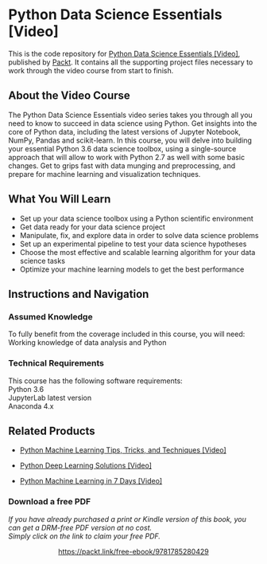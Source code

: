 


# Python Data Science Essentials [Video]
This is the code repository for [Python Data Science Essentials [Video]](https://www.packtpub.com/big-data-and-business-intelligence/python-data-science-essentials-video?utm_source=github&utm_medium=repository&utm_campaign=9781789538526), published by [Packt](https://www.packtpub.com/?utm_source=github). It contains all the supporting project files necessary to work through the video course from start to finish.
## About the Video Course
The Python Data Science Essentials video series takes you through all you need to know to succeed in data science using Python. Get insights into the core of Python data, including the latest versions of Jupyter Notebook, NumPy, Pandas and scikit-learn. In this course, you will delve into building your essential Python 3.6 data science toolbox, using a single-source approach that will allow to work with Python 2.7 as well with some basic changes. Get to grips fast with data munging and preprocessing, and prepare for machine learning and visualization techniques.

<H2>What You Will Learn</H2>
<DIV class=book-info-will-learn-text>
<UL>
<LI>Set up your data science toolbox using a Python scientific environment&nbsp; 
<LI>Get data ready for your data science project 
<LI>Manipulate, fix, and explore data in order to solve data science problems 
<LI>Set up an experimental pipeline to test your data science hypotheses 
<LI>Choose the most effective and scalable learning algorithm for your data science tasks 
<LI>Optimize your machine learning models to get the best performance </LI></UL></DIV>

## Instructions and Navigation
### Assumed Knowledge
To fully benefit from the coverage included in this course, you will need:<br/>
Working knowledge of data analysis and Python<br>

### Technical Requirements
This course has the following software requirements:<br/>
Python 3.6 <br>
JupyterLab latest version  <br>
Anaconda 4.x


## Related Products
* [Python Machine Learning Tips, Tricks, and Techniques [Video]](https://www.packtpub.com/big-data-and-business-intelligence/python-machine-learning-tips-tricks-and-techniques-video?utm_source=github&utm_medium=repository&utm_campaign=9781789135817)

* [Python Deep Learning Solutions [Video]](https://www.packtpub.com/big-data-and-business-intelligence/python-deep-learning-solutions-video?utm_source=github&utm_medium=repository&utm_campaign=9781789531602)

* [Python Machine Learning in 7 Days [Video]](https://www.packtpub.com/big-data-and-business-intelligence/python-machine-learning-7-days-video?utm_source=github&utm_medium=repository&utm_campaign=9781788999137)

### Download a free PDF

 <i>If you have already purchased a print or Kindle version of this book, you can get a DRM-free PDF version at no cost.<br>Simply click on the link to claim your free PDF.</i>
<p align="center"> <a href="https://packt.link/free-ebook/9781785280429">https://packt.link/free-ebook/9781785280429 </a> </p>